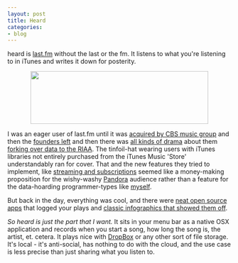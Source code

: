 ```yaml
---
layout: post
title: Heard
categories:
- blog
---
```


heard is [last.fm](http://last.fm/) without the last or the fm. It listens
to what you're listening to in iTunes and writes it down for posterity.

<center><img src='/graphics/lastfm.jpg' width='400' height='119' /></center>

I was an eager user of last.fm until it was [acquired by CBS music group](http://blog.last.fm/2007/05/30/lastfm-acquired-by-cbs)
and then the [founders left](http://blog.last.fm/2009/06/10/message-from-the-lastfm-founders-felix-rj-and-martin)
and then there was [all kinds of drama](http://techcrunch.com/2009/05/22/deny-this-lastfm/)
about them [forking over data to the RIAA](http://en.wikipedia.org/wiki/Last.fm#CBS_Acquisition_and_redesign_.282007.E2.80.932009.29).
The tinfoil-hat wearing users with iTunes libraries not entirely purchased
from the iTunes Music 'Store' understandably ran for cover.
That and the new features they tried to implement, like [streaming and subscriptions](http://en.wikipedia.org/wiki/Last.fm#Changes_to_streaming_and_access_on_other_platforms_.282009.E2.80.932011.29)
seemed like a money-making proposition for the wishy-washy [Pandora](http://www.pandora.com/)
audience rather than a feature for the data-hoarding programmer-types
like [myself](http://macwright.org/about/).

But back in the day, everything was cool, and there were
[neat open source apps](https://github.com/mxcl/Audioscrobbler.app) that
logged your plays and [classic infographics that showed them off](http://lastgraph3.aeracode.org/).

_So heard is just the part that I want._ It sits in your menu bar as a native
OSX application and records when you start a song, how long the song is,
the artist, et. cetera. It plays nice with [DropBox](http://www.dropbox.com/)
or any other sort of file storage. It's local - it's anti-social, has nothing
to do with the cloud, and the use case is less precise than just sharing
what you listen to.
